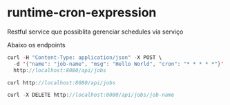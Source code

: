# runtime-cron-expression
Restful service que possiblita gerenciar schedules via serviço

Abaixo os endpoints

```java
curl -H "Content-Type: application/json" -X POST \
  -d '{"name": "job-name", "msg": "Hello World", "cron": "* * * * *"}' \
  http://localhost:8080/api/jobs

curl http://localhost:8080/api/jobs

curl -X DELETE http://localhost:8080/api/jobs/job-name
```
